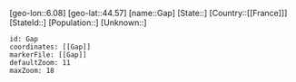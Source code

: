 ﻿---
location: [44.57,6.08]
mapzoom: [7,12] 
mapmarker: city 
type: City
tags:
- geo/City


SpocWebEntityId: 30359
isDeleted: false
confidential: public

---
[geo-lon::6.08]
[geo-lat::44.57]
[name::Gap]
[State::]
[Country::[[France]]]
[StateId::]
[Population::]
[Unknown::]


```leaflet
id: Gap
coordinates: [[Gap]]
markerFile: [[Gap]]
defaultZoom: 11 
maxZoom: 18
```
